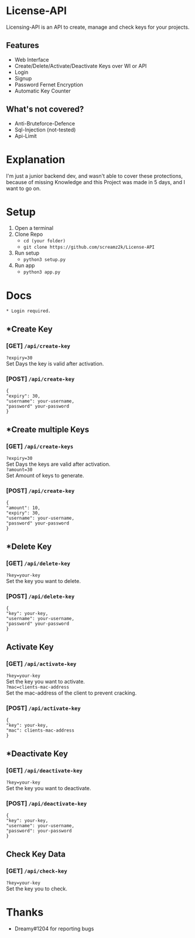 # License-API
Licensing-API is an API to create, manage and check keys for your projects.

## Features
- Web Interface
- Create/Delete/Activate/Deactivate Keys over WI or API
- Login
- Signup
- Password Fernet Encryption
- Automatic Key Counter 
## What's not covered?
- Anti-Bruteforce-Defence
- Sql-Injection (not-tested)
- Api-Limit
# Explanation
I'm just a junior backend dev, and wasn't able to cover these protections,
because of missing Knowledge and this Project was made in 5 days, and I want to go on.
# Setup
1. Open a terminal 
2. Clone Repo
    - ``cd (your folder)``
    - ``git clone https://github.com/screamz2k/License-API``
3. Run setup
    - ``python3 setup.py``
4. Run app
    - ``python3 app.py``

# Docs
``* Login required.``

## *Create Key
### [GET] ``/api/create-key``
``?expiry=30``<br>
Set Days the key is valid after activation.

### [POST] ``/api/create-key``
```
{
"expiry": 30,
"username": your-username,
"password" your-password
}
```
## *Create multiple Keys
### [GET] ``/api/create-keys``
``?expiry=30``<br>
Set Days the keys are valid after activation.<br>
``?amount=30``<br>
Set Amount of keys to generate.
### [POST] ``/api/create-key``
```
{
"amount": 10,
"expiry": 30,
"username": your-username,
"password" your-password
}
```
## *Delete Key
### [GET] ``/api/delete-key``
``?key=your-key``<br>
Set the key you want to delete.<br>
### [POST] ``/api/delete-key``
```
{
"key": your-key,
"username": your-username,
"password" your-password
}
```
## Activate Key
### [GET] ``/api/activate-key``
``?key=your-key``<br>
Set the key you want to activate.<br>
``?mac=clients-mac-address``<br>
Set the mac-address of the client to prevent cracking.<br>
### [POST] ``/api/activate-key``
```
{
"key": your-key,
"mac": clients-mac-address
}
```
## *Deactivate Key
### [GET] ``/api/deactivate-key``
``?key=your-key``<br>
Set the key you want to deactivate.<br>
### [POST] ``/api/deactivate-key``
```
{
"key": your-key,
"username": your-username,
"password": your-password
}
```
## Check Key Data
### [GET] ``/api/check-key``
``?key=your-key``<br>
Set the key you to check.<br>
# Thanks
- Dreamy#1204 for reporting bugs 
